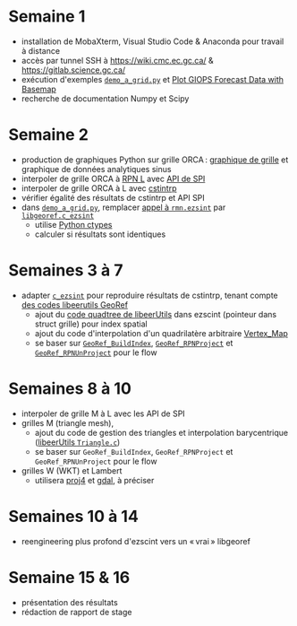 # Semaine 1

- installation de MobaXterm, Visual Studio Code & Anaconda pour travail à distance
- accès par tunnel SSH à https://wiki.cmc.ec.gc.ca/ & https://gitlab.science.gc.ca/
- exécution d'exemples [`demo_a_grid.py`](https://github.com/jeixav/stage_2020/blob/5c2c86459d920a2866b46d8af58fd886be200ac3/test/demo_a_grid.py) et [Plot GIOPS Forecast Data with Basemap](https://wiki.cmc.ec.gc.ca/wiki/Talk:Python-RPN/2.1/examples#Plot_GIOPS_Forecast_Data_with_Basemap)
- recherche de documentation Numpy et Scipy

# Semaine 2

- production de graphiques Python sur grille ORCA : [graphique de grille](https://hpfx.collab.science.gc.ca/~kro001/stage_2020/o_grid.png) et graphique de données analytiques sinus
- interpoler de grille ORCA à [RPN L](https://science:science@collaboration.cmc.ec.gc.ca/science/si/eng/si/misc/grilles.html#LatLon) avec [API de SPI](https://wiki.cmc.ec.gc.ca/wiki/SPI/Documentation#Developer_documentation)
- interpoler de grille ORCA à L avec [cstintrp](https://wiki.cmc.ec.gc.ca/wiki/Cstintrp_V3)
- vérifier égalité des résultats de cstintrp et API SPI
- dans [`demo_a_grid.py`](https://github.com/jeixav/stage_2020/blob/5c2c86459d920a2866b46d8af58fd886be200ac3/test/demo_a_grid.py), remplacer [appel à `rmn.ezsint`](https://github.com/jeixav/stage_2020/blob/5c2c86459d920a2866b46d8af58fd886be200ac3/test/demo_a_grid.py#L71) par [`libgeoref.c_ezsint`](https://github.com/jeixav/stage_2020/blob/5c2c86459d920a2866b46d8af58fd886be200ac3/src/ezsint.c#L33-L145)
  - utilise [Python ctypes](https://docs.python.org/3/library/ctypes.html)
  - calculer si résultats sont identiques

# Semaines 3 à 7

- adapter [`c_ezsint`](https://github.com/jeixav/stage_2020/blob/5c2c86459d920a2866b46d8af58fd886be200ac3/src/ezsint.c#L33-L145) pour reproduire résultats de cstintrp, tenant compte [des codes libeerutils GeoRef](https://gitlab.science.gc.ca/ECCC_CMOE_MODELS/libeerutils/blob/e279df3a8176a9c63e9f7efdae79935288715bd3/src/GeoRef.c)
  - ajout du [code quadtree de libeerUtils](https://gitlab.science.gc.ca/ECCC_CMOE_MODELS/libeerutils/blob/e279df3a8176a9c63e9f7efdae79935288715bd3/src/QTree.c) dans ezscint (pointeur dans struct grille) pour index spatial
  - ajout du code d'interpolation d'un quadrilatère arbitraire [Vertex_Map](https://gitlab.science.gc.ca/ECCC_CMOE_MODELS/libeerutils/blob/e279df3a8176a9c63e9f7efdae79935288715bd3/src/Vertex.c#L36-98)
  - se baser sur [`GeoRef_BuildIndex`](https://gitlab.science.gc.ca/ECCC_CMOE_MODELS/libeerutils/blob/e279df3a8176a9c63e9f7efdae79935288715bd3/src/GeoRef.c#L1098-1204), [`GeoRef_RPNProject`](https://gitlab.science.gc.ca/ECCC_CMOE_MODELS/libeerutils/blob/e279df3a8176a9c63e9f7efdae79935288715bd3/src/GeoRef_RPN.c#L340-413) et [`GeoRef_RPNUnProject`](https://gitlab.science.gc.ca/ECCC_CMOE_MODELS/libeerutils/blob/e279df3a8176a9c63e9f7efdae79935288715bd3/src/GeoRef_RPN.c#L415-597) pour le flow

# Semaines 8 à 10

- interpoler de grille M à L avec les API de SPI
- grilles M (triangle mesh), 
  - ajout du code de gestion des triangles et interpolation barycentrique ([libeerUtils `Triangle.c`](https://gitlab.science.gc.ca/ECCC_CMOE_MODELS/libeerutils/blob/e279df3a8176a9c63e9f7efdae79935288715bd3/src/Triangle.c))
  - se baser sur `GeoRef_BuildIndex`, `GeoRef_RPNProject` et `GeoRef_RPNUnProject` pour le flow
- grilles W (WKT) et Lambert
  - utilisera [proj4](https://proj.org/) et [gdal](https://gdal.org/), à préciser

# Semaines 10 à 14
  - reengineering plus profond d'ezscint vers un « vrai » libgeoref

# Semaine 15 & 16

- présentation des résultats
- rédaction de rapport de stage
